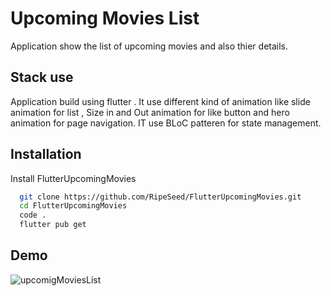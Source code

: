 
# Upcoming Movies List

Application show the list of upcoming movies and also thier details.




## Stack use

Application build using flutter . It use different kind of animation like slide animation for list , Size in and Out animation for like button and hero animation for page navigation. IT use BLoC patteren for state management.
## Installation

Install FlutterUpcomingMovies 

```bash
  git clone https://github.com/RipeSeed/FlutterUpcomingMovies.git
  cd FlutterUpcomingMovies
  code .
  flutter pub get
```
    
## Demo

![upcomigMoviesList](https://user-images.githubusercontent.com/44125236/206701369-b4827c9d-7287-47f0-b72b-616724de82f3.gif)

